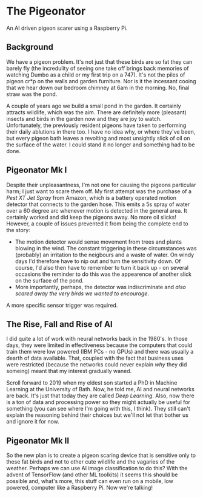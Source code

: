 # The Pigeonator

An AI driven pigeon scarer using a Raspberry Pi.

## Background
We have a pigeon problem. It's not just that these birds are so fat they can barely fly (the incredulity of seeing one take off brings back memories of watching Dumbo as a child or my first trip on a 747). It's not the piles of pigeon cr\*p on the walls and garden furniture. Nor is it the incessant cooing that we hear down our bedroom chimney at 6am in the morning. No, final straw was the pond. 

A couple of years ago we build a small pond in the garden. It certainly attracts wildlife, which was the aim. There are definitely more (pleasant) insects and birds in the garden now and they are joy to watch. Unfortunately, the previously resident pigeons have taken to performing their daily ablutions in there too. I have no idea why, or where they've been, but every pigeon bath leaves a revolting and most unsightly slick of oil on the surface of the water. I could stand it no longer and something had to be done.

## Pigeonator Mk I

Despite their unpleasantness, I'm not one for causing the pigeons particular harm; I just want to scare them off. My first attempt was the purchase of a *Pest XT Jet Spray* from Amazon, which is a battery operated motion detector that connects to the garden hose. This emits a 5s spray of water over a 60 degree arc whenever motion is detected in the general area. It certainly worked and did keep the pigeons away. No more oil slicks! However, a couple of issues prevented it from being the complete end to the story:

* The motion detector would sense movement from trees and plants blowing in the wind. The constant triggering in these circumstances was (probably) an irritation to the neigbours and a waste of water. On windy days I'd therefore have to nip out and turn the sensitivity down. Of course, I'd also then have to remember to turn it back up - on several occasions the reminder to do this was the appearence of another slick on the surface of the pond.
* More importantly, perhaps, the detector was indiscriminate and *also scared away the very birds we wanted to encourage*.

A more specific sensor trigger was required.

## The Rise, Fall and Rise of AI

I did quite a lot of work with neural networks back in the 1980's. In those days, they were limited in effectiveness because the computers that could train them were low powered (IBM PCs - no GPUs) and there was usually a dearth of data available. That, coupled with the fact that business uses were restricted (because the networks could never explain *why* they did someing) meant that my interest gradually waned.

Scroll forward to 2019 when my eldest son started a PhD in Machine Learning at the University of Bath. Now, he told me, AI and neural networks are back. It's just that today they are called *Deep Learning*. Also, now there is a ton of data and processing power so they might actually be useful for something (you can see where I'm going with this, I think). They still can't explain the reasoning behind their choices but we'll not let that bother us and ignore it for now.

## Pigeonator Mk II

So the new plan is to create a pigeon scaring device that is sensitive only to these fat birds and not to other cute wildlife and the vagaries of the weather. Perhaps we can use AI image classification to do this? With the advent of TensorFlow (and other ML toolkits) it seems this should be possible and, what's more, this stuff can even run on a mobile, low powered, computer like a Raspberry Pi. Now we're talking! 
